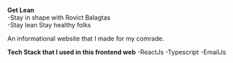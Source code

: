 **Get Lean** </br>
-Stay in shape with Rovict Balagtas</br>
-Stay lean Stay healthy folks</br>


An informational website that I made for my comrade.

**Tech Stack that I used in this frontend web**
-ReactJs
-Typescript 
-EmailJs





